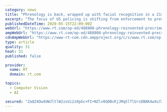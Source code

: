 ```yaml
---
category: news
title: "Phrenology is back, wrapped up with facial recognition in a 21st century pre-crime package by university researchers. Too soon?"
excerpt: "The focus of US policing is shifting from enforcement to prevention as mass incarceration falls out of favor. ‘Pre-crime’ detection is the hot new thing, accomplished through analysis of behavior"
publishedDateTime: 2020-05-15T22:09:00Z
webUrl: "https://www.rt.com/op-ed/488808-phrenology-reinvented-precrime-policing-racism/"
ampWebUrl: "https://www.rt.com/op-ed/488808-phrenology-reinvented-precrime-policing-racism/amp/"
cdnAmpWebUrl: "https://www-rt-com.cdn.ampproject.org/c/s/www.rt.com/op-ed/488808-phrenology-reinvented-precrime-policing-racism/amp/"
type: article
quality: 31
heat: 31
published: false

provider:
  name: RT
  domain: rt.com

topics:
  - Computer Vision
  - AI

secured: "ZaQZ4Ow4UWJltlW2zxUi2z0pGc+FI+NZlv0GDBcKjJMqSlTlUrsDBAK4wXu72tdhjn19KAiZV56Mvrh+RZ5eCyznTvs16VOTj65VssZjGzYwubJMjTik3jmxtIj/x+q3Z74RTKK57ISF/ueIgWH6PmZQN8pOWaSMa9JMjeOxGXXDDnLuslSf1NKelfgBBu5vmczUrcaqjvNPV4Jth0yFxNhT96XbdzgeVdo9H6oe7PMP2734Q8xK+kXMTWdlmtUGP6wmao95rXxka0XJfSt0fTZRgGDYo1sx9YtwmdgqeybIS5uaZa6VKD7srNkK+BujcP4jM5B/wNRy/sWMdKM2faRlbxKK1Kn7FFeDscL4ZPv/2QbQ2VT5mCfXe1V/wCNI0Je8lRpjgEYG63vOY/Wcn4IfnKGVKZ7U5iTCJmQZQZ3uVHm2Y7qOubPPJEGwBuSg94ZZfa/lpMd99Vf6lbkV+nIJ1KkfWwTi9PzzgCFmqgU=;J1Ikp2EkOgF/ml6Tv9WAIA=="
---
```


